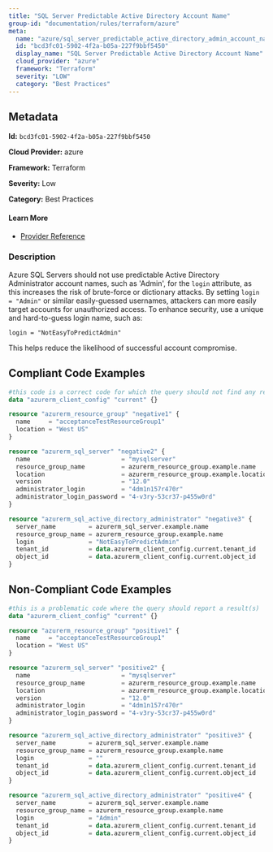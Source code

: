```yaml
---
title: "SQL Server Predictable Active Directory Account Name"
group-id: "documentation/rules/terraform/azure"
meta:
  name: "azure/sql_server_predictable_active_directory_admin_account_name"
  id: "bcd3fc01-5902-4f2a-b05a-227f9bbf5450"
  display_name: "SQL Server Predictable Active Directory Account Name"
  cloud_provider: "azure"
  framework: "Terraform"
  severity: "LOW"
  category: "Best Practices"
---
```

## Metadata

**Id:** `bcd3fc01-5902-4f2a-b05a-227f9bbf5450`

**Cloud Provider:** azure

**Framework:** Terraform

**Severity:** Low

**Category:** Best Practices

#### Learn More

 - [Provider Reference](https://registry.terraform.io/providers/hashicorp/azurerm/latest/docs/resources/sql_active_directory_administrator)

### Description

 Azure SQL Servers should not use predictable Active Directory Administrator account names, such as 'Admin', for the `login` attribute, as this increases the risk of brute-force or dictionary attacks. By setting `login = "Admin"` or similar easily-guessed usernames, attackers can more easily target accounts for unauthorized access. To enhance security, use a unique and hard-to-guess login name, such as:

```
login = "NotEasyToPredictAdmin"
```
This helps reduce the likelihood of successful account compromise.


## Compliant Code Examples
```terraform
#this code is a correct code for which the query should not find any result
data "azurerm_client_config" "current" {}

resource "azurerm_resource_group" "negative1" {
  name     = "acceptanceTestResourceGroup1"
  location = "West US"
}

resource "azurerm_sql_server" "negative2" {
  name                         = "mysqlserver"
  resource_group_name          = azurerm_resource_group.example.name
  location                     = azurerm_resource_group.example.location
  version                      = "12.0"
  administrator_login          = "4dm1n157r470r"
  administrator_login_password = "4-v3ry-53cr37-p455w0rd"
}

resource "azurerm_sql_active_directory_administrator" "negative3" {
  server_name         = azurerm_sql_server.example.name
  resource_group_name = azurerm_resource_group.example.name
  login               = "NotEasyToPredictAdmin"
  tenant_id           = data.azurerm_client_config.current.tenant_id
  object_id           = data.azurerm_client_config.current.object_id
}
```
## Non-Compliant Code Examples
```terraform
#this is a problematic code where the query should report a result(s)
data "azurerm_client_config" "current" {}

resource "azurerm_resource_group" "positive1" {
  name     = "acceptanceTestResourceGroup1"
  location = "West US"
}

resource "azurerm_sql_server" "positive2" {
  name                         = "mysqlserver"
  resource_group_name          = azurerm_resource_group.example.name
  location                     = azurerm_resource_group.example.location
  version                      = "12.0"
  administrator_login          = "4dm1n157r470r"
  administrator_login_password = "4-v3ry-53cr37-p455w0rd"
}

resource "azurerm_sql_active_directory_administrator" "positive3" {
  server_name         = azurerm_sql_server.example.name
  resource_group_name = azurerm_resource_group.example.name
  login               = ""
  tenant_id           = data.azurerm_client_config.current.tenant_id
  object_id           = data.azurerm_client_config.current.object_id
}

resource "azurerm_sql_active_directory_administrator" "positive4" {
  server_name         = azurerm_sql_server.example.name
  resource_group_name = azurerm_resource_group.example.name
  login               = "Admin"
  tenant_id           = data.azurerm_client_config.current.tenant_id
  object_id           = data.azurerm_client_config.current.object_id
}
```